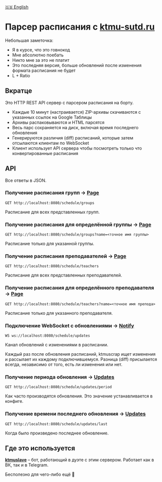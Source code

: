 [🇬🇧 English](/README.md)

# Парсер расписания с [ktmu-sutd.ru](https://ktmu-sutd.ru)

Небольшая заметочка:
- Я в курсе, что это говнокод
- Мне абсолютно поебать
- Никто мне за это не платит
- Это последняя версия, больше обновлений после изменения формата расписания не будет
- L + Ratio

## Вкратце 
Это HTTP REST API сервер с парсером расписания на борту.
- Каждые 10 минут (настраивается) ZIP-архивы
скачиваются с указанных ссылок на Google Таблицы
- Архивы распаковываются и HTML парсятся
- Весь парс сохраняется на диск,
включая время последнего обновления
- Генерируются различия (diff) расписаний,
которые затем отсылаются клиентам
по WebSocket
- Клиент использует API сервера
чтобы посмотреть только что
конвертированные расписания

## API
Все ответы в JSON.

### Получение расписания групп → [Page](/doc/ru/response/page.md)
```
GET http://localhost:8080/schedule/groups
```
Расписание для всех представленных групп.

### Получение расписания для определённой группы → [Page](/doc/ru/response/page.md)
```
GET http://localhost:8080/schedule/groups?name=<точное имя группы>
```
Расписание только для указанной группы.

### Получение расписания преподавателей → [Page](/doc/ru/response/page.md)
```
GET http://localhost:8080/schedule/teachers
```
Расписание для всех представленных преподавателей.

### Получение расписания для определённого преподавателя → [Page](/doc/ru/response/page.md)
```
GET http://localhost:8080/schedule/teachers?name=<точное имя препода>
```
Расписание только для указанного преподавателя.

### Подключение WebSocket с обновлениями → [Notify](/doc/ru/object/notify.md)
```
WS ws://localhost:8080/schedule/updates
```
Канал обновлений с изменениями в расписании.

Каждый раз после обновления расписаний,
ktmuscrap ищет изменения и рассылает
их каждому подключившемуся.
Разница (diff) присылается
всегда, независимо от того,
есть ли изменения или нет.

### Получение периода обновления → [Updates](/doc/ru/object/updates.md)
```
GET http://localhost:8080/schedule/updates/period
```

Как часто производятся обновления.
Это значение устанавливается в конфиге.

### Получение времени последнего обновления → [Updates](/doc/ru/object/updates.md)
```
GET http://localhost:8080/schedule/updates/last
```
Когда было произведено последнее обновление.

## Где это используется
[**ktmuslave**](https://github.com/kerdl/ktmuslave)
– бот, работающий в дуэте с
этим сервером.
Работает как в ВК, так и в Telegram.

Бесполезно для чего-либо ещё 🤔
